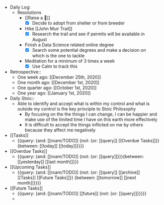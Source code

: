 - Daily Log:
    - Resolutions
        - [[Raise a 🐶]]
            - [x] Decide to adopt from shelter or from breeder 
        - Hike [[John Muir Trail]]
            - [x] Research the trail and see if permits will be available in August
        - Finish a Data Science related online degree
            - [x] Search some potential degrees and make a decision on which is the one to tackle
        - Meditation for a minimum of 3 times a week
            - [x] Use Calm to track this
- Retrospective::
    - One week ago: [[December 25th, 2020]]
    - One month ago: [[December 1st, 2020]]
    - One quarter ago: [[October 1st, 2020]]
    - One year ago: [[January 1st, 2020]]
- Daily Stoic::
    - Able to identify and accept what is within my control and what is outside my control is the key principle to Stoic Philosophy
        - By focusing on the the things I can change, I can be happier and make use of the limited time I have on this earth more effectively
        - It is difficult to accept the things inflicted on me by others because they affect me negatively
- [[Tasks]]
    - {{query: {and: [[roam/TODO]] {not: {or: [[query]] [[Overdue Tasks]]}} {between: [[today]] [[today]]}}}}
- [[Overdue Tasks]]
    - {{query: {and: [[roam/TODO]] {not: {or: [[query]]}}}{between: [[yesterday]] [[last month]]}}}
- [[Upcoming Tasks]]
    - {{query: {and: [[roam/TODO]] {not: {or: [[query]] [[archive]] [[Tasks]] [[Future Tasks]]}} {between: [[tomorrow]] [[next month]]}}}}
- [[Future Tasks]]
    - {{query: {and: [[roam/TODO]] [[future]] {not: {or: [[query]]}}}}}
    - 
